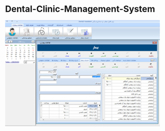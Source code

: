 # Dental-Clinic-Management-System

<p align="center">
<img src="https://github.com/mandanaGh/Dental-Clinic-Management-System/blob/main/images/Dental%20Assistant.png" width="800"></p>
